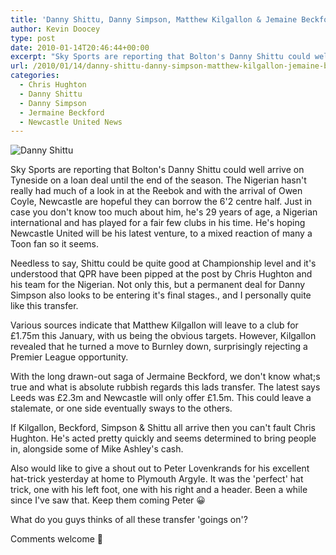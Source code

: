 ```yaml
---
title: 'Danny Shittu, Danny Simpson, Matthew Kilgallon & Jemaine Beckford all Toon bound?'
author: Kevin Doocey
type: post
date: 2010-01-14T20:46:44+00:00
excerpt: "Sky Sports are reporting that Bolton's Danny Shittu could well arrive on.."
url: /2010/01/14/danny-shittu-danny-simpson-matthew-kilgallon-jemaine-beckford-all-toon-bound/
categories:
  - Chris Hughton
  - Danny Shittu
  - Danny Simpson
  - Jermaine Beckford
  - Newcastle United News
---
```


![Danny Shittu](https://static.guim.co.uk/sys-images/Football/Pix/pictures/2009/3/21/1237656369513/Danny-Shittu-001.jpg "Shittu - On his way to Newcastle is reports are accurate amongst others")

Sky Sports are reporting that Bolton's Danny Shittu could well arrive on Tyneside on a loan deal until the end of the season. The Nigerian hasn't really had much of a look in at the Reebok and with the arrival of Owen Coyle, Newcastle are hopeful they can borrow the 6'2 centre half. Just in case you don't know too much about him, he's 29 years of age, a Nigerian international  and has played for a fair few clubs in his time. He's hoping Newcastle United will be his latest venture, to a mixed reaction of many a Toon fan so it seems.

Needless to say, Shittu could be quite good at Championship level and it's understood that QPR have been pipped at the post by Chris Hughton and his team for the Nigerian. Not only this, but a permanent deal for Danny Simpson also looks to be entering it's final stages., and I personally quite like this transfer.

Various sources indicate that Matthew Kilgallon will leave to a club for £1.75m this January, with us being the obvious targets. However, Kilgallon revealed that he turned a move to Burnley down, surprisingly rejecting a Premier League opportunity.

With the long drawn-out saga of Jermaine Beckford, we don't know what;s true and what is absolute rubbish regards this lads transfer. The latest says Leeds was £2.3m and Newcastle will only offer £1.5m. This could leave a stalemate, or one side eventually sways to the others.

If Kilgallon, Beckford, Simpson & Shittu all arrive then you can't fault Chris Hughton. He's acted pretty quickly and seems determined to bring people in, alongside some of Mike Ashley's cash.

Also would like to give a shout out to Peter Lovenkrands for his excellent hat-trick yesterday at home to Plymouth Argyle. It was the 'perfect' hat trick, one with his left foot, one with his right and a header. Been a while since I've saw that. Keep them coming Peter 😀

What do you guys thinks of all these transfer 'goings on'?

Comments welcome 🙂
